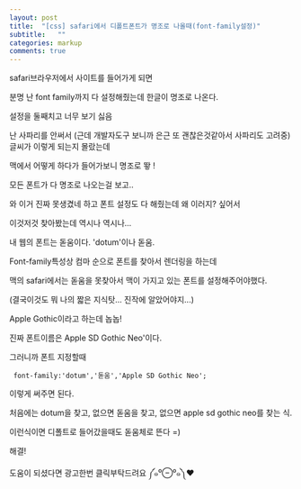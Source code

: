 ```yaml
---
layout: post
title:  "[css] safari에서 디폴트폰트가 명조로 나올때(font-family설정)"
subtitle:   ""
categories: markup 
comments: true
---
```




safari브라우저에서 사이트를 들어가게 되면

분명 난 font family까지 다 설정해줬는데 한글이 명조로 나온다.

설정을 둘째치고 너무 보기 싫음

난 사파리를 안써서 (근데 개발자도구 보니까 은근 또 괜찮은것같아서 사파리도 고려중) 글씨가 이렇게 되는지 몰랐는데

맥에서 어떻게 하다가 들어가보니 명조로 뙇 !

모든 폰트가 다 명조로 나오는걸 보고..

와 이거 진짜 못생겼네 하고 폰트 설정도 다 해줬는데 왜 이러지? 싶어서

이것저것 찾아봤는데 역시나 역시나...

내 웹의 폰트는 돋움이다. 'dotum'이나 돋움.

Font-family특성상 컴마 순으로 폰트를 찾아서 렌더링을 하는데

맥의 safari에서는 돋움을 못찾아서 맥이 가지고 있는 폰트를 설정해주어야했다.

(결국이것도 뭐 나의 짧은 지식탓... 진작에 알았어야지...)

Apple Gothic이라고 하는데 놉놉!

진짜 폰트이름은 Apple SD Gothic Neo'이다.

그러니까 폰트 지정할때

` font-family:'dotum','돋움','Apple SD Gothic Neo';`

이렇게 써주면 된다.

처음에는 dotum을 찾고, 없으면 돋움을 찾고, 없으면 apple sd gothic neo를 찾는 식.



이런식이면 디폴트로 들어갔을때도 돋움체로 뜬다 =) 

해결!





도움이 되셨다면 광고한번 클릭부탁드려요 ༼๑⁰⊖⁰๑༽❤





